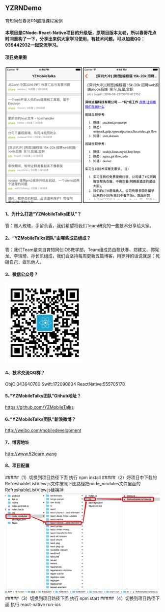 ## YZRNDemo
育知同创春哥RN直播课程案例

#### 本项目是CNode-React-Native项目的升级版，原项目版本太老，所以春哥花点时间重构了一下，分享出来供大家学习使用，有技术问题，可以加我QQ：939442932一起交流学习。

#### 项目效果图
![](node.png)

#### 1、为什么打造“YZMobileTalks团队”？
答：赠人玫瑰，手留余香，我们希望将我们Team研究的一些技术分享给大家。

#### 2、“YZMobileTalks团队”由哪些成员组成？
答：我们Team是来自育知同创iOS教学部，Team组成员由黎跃春、郑建文、郭宪龙、李瑞琦、孙长凯组成，我们会坚持每周更新五篇博客，用罗胖的话说就是：死磕自己，娱乐他人。

#### 3、微信公众号？
![](yzmobiletalks.jpg) 

#### 4、技术交流QQ群？
ObjC:343640780      Swift:172090834    ReactNative:555705178

#### 5、”YZMobileTalks团队”Github地址？
https://github.com/YZMobileTalks

#### 6、”YZMobileTalks团队”新浪微博？
http://weibo.com/mobiledevelopment

#### 7、博客地址
http://www.52learn.wang

#### 8、项目配置
#####（1）切换到项目路径下面 执行 npm install
#####（2）将项目中下载的RefreshableListView.js文件按照下图路径把node_modules文件里面的RefreshableListView.js替换掉
![](tihuanlujing.png) 
#####（3）切换到项目路径下面 执行 npm start
#####（4）切换到项目路径下面 执行 react-native run-ios











